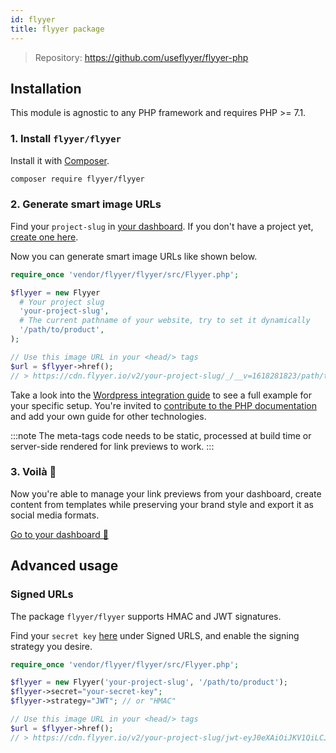 ```yaml
---
id: flyyer
title: flyyer package
---
```


> Repository: https://github.com/useflyyer/flyyer-php

## Installation

This module is agnostic to any PHP framework and requires PHP >= 7.1.

### 1. Install `flyyer/flyyer`

Install it with [Composer](https://getcomposer.org/).

```bash title="Terminal.app"
composer require flyyer/flyyer
```

### 2. Generate smart image URLs

Find your `project-slug` in [your dashboard](https://flyyer.io/dashboard/_/projects/_/integrate?ref=docs). If you don't have a project yet, [create one here](https://flyyer.io/get-started?ref=docs).

Now you can generate smart image URLs like shown below.

```php
require_once 'vendor/flyyer/flyyer/src/Flyyer.php';

$flyyer = new Flyyer
  # Your project slug
  'your-project-slug',
  # The current pathname of your website, try to set it dynamically
  '/path/to/product',
);

// Use this image URL in your <head/> tags
$url = $flyyer->href();
// > https://cdn.flyyer.io/v2/your-project-slug/_/__v=1618281823/path/to/product
```

Take a look into the [Wordpress integration guide](/guides/php/wordpress) to see a full example for your specific setup. You're invited to [contribute to the PHP documentation](https://github.com/useflyyer/flyyer-docs/tree/main/guides/php) and add your own guide for other technologies.

:::note
The meta-tags code needs to be static, processed at build time or server-side rendered for link previews to work.
:::

### 3. Voilà 🎉

Now you're able to manage your link previews from your dashboard, create content from templates while preserving your brand style and export it as social media formats.

[Go to your dashboard 🚀](https://flyyer.io/dashboard/_/projects/_/)

## Advanced usage

### Signed URLs

The package `flyyer/flyyer` supports HMAC and JWT signatures.

Find your `secret key` [here](https://www.flyyer.io/dashboard/_/projects/_/advanced) under Signed URLS, and enable the signing strategy you desire.

```php
require_once 'vendor/flyyer/flyyer/src/Flyyer.php';

$flyyer = new Flyyer('your-project-slug', '/path/to/product');
$flyyer->secret="your-secret-key";
$flyyer->strategy="JWT"; // or "HMAC"

// Use this image URL in your <head/> tags
$url = $flyyer->href();
// > https://cdn.flyyer.io/v2/your-project-slug/jwt-eyJ0eXAiOiJKV1QiLCJhbGciOiJIUzI1NiJ9.eyJwYXJhbXMiOnsiX19pZCI6ImplYW5zLTEyMyJ9LCJwYXRoIjoiXC9wYXRoXC90b1wvcHJvZHVjdCJ9.X8Vs5SGEA1-3M6bH-h24jhQnbwH95V_G0f-gPhTBTzE?__v=1618283086
```
